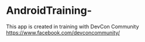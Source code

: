 # AndroidTraining-

This app is created in training with DevCon Community https://www.facebook.com/devconcommunity/
